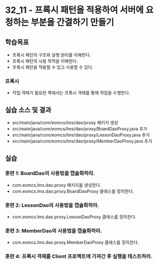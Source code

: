 # 32_11 - 프록시 패턴을 적용하여 서버에 요청하는 부분을 간결하기 만들기 

## 학습목표

- 프록시 패턴의 구조와 실행 원리를 이해한다.
- 프록시 패턴의 사용 목적을 이해한다.
- 프록시 패턴을 적용할 수 있고 사용할 수 있다.

### 프록시

- 작업 객체가 필요한 쪽에서는 프록시 객체를 통해 작업을 수행한다.


## 실습 소스 및 결과

- src/main/java/com/eomcs/lms/dao/proxy 패키지 생성
- src/main/java/com/eomcs/lms/dao/proxy/BoardDaoProxy.java 추가
- src/main/java/com/eomcs/lms/dao/proxy/LessonDaoProxy.java 추가
- src/main/java/com/eomcs/lms/dao/proxy/MemberDaoProxy.java 추가

## 실습  

### 훈련 1: BoardDao의 사용법을 캡슐화하라.

- com.eomcs.lms.dao.proxy 패키지를 생성한다.
- com.eomcs.lms.dao.proxy.BoardDaoProxy 클래스를 정의한다.
 
### 훈련 2: LessonDao의 사용법을 캡슐화하라.

- com.eomcs.lms.dao.proxy.LessonDaoProxy 클래스를 정의한다.

### 훈련 3: MemberDao의 사용법을 캡슐화하라.

- com.eomcs.lms.dao.proxy.MemberDaoProxy 클래스를 정의한다.
  
### 훈련 4: 프록시 객체를 Client 프로젝트에 가져간 후 실행을 테스트하라.